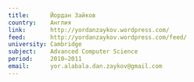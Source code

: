 ```yaml
---
title:      Йордан Зайков
country:    Англия 
link:       http://yordanzaykov.wordpress.com/
feed:       http://yordanzaykov.wordpress.com/feed/
university: Cambridge
subject:    Advanced Computer Science
period:     2010–2011
email:      yor.alabala.dan.zaykov@gmail.com
---
```

